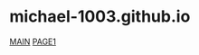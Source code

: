 # michael-1003.github.io

[MAIN](https://michael-1003.github.io)
[PAGE1](https://michael-1003.github.io/Intro)
